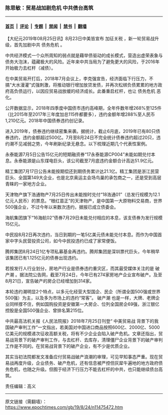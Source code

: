 ### 陈思敏：贸易战加剧危机 中共债台高筑

---

#### [首页](../../../..?n11475472) &nbsp;|&nbsp; [评论](../../../../../epoch-comment?n11475472) &nbsp;|&nbsp; [专题](../../../../../epoch-special?n11475472) &nbsp;|&nbsp; [禁闻](../../../../../epoch-news?n11475472) &nbsp;|&nbsp; [禁书](../../../../../books?n11475472) &nbsp;|&nbsp; [翻墙](https://github.com/gfw-breaker/nogfw/blob/master/README.md?n11475472)


<div class="post_content" id="artbody" itemprop="articleBody">
 <!-- article content begin -->
 <p>
  【大纪元2019年08月25日讯】8月23日中美皆宣布
  <ok href="https://www.epochtimes.com/gb/tag/%E5%8A%A0%E5%BE%81%E5%85%B3%E7%A8%8E.html">
   加征关税
  </ok>
  ，新一轮贸易战升级，首先加剧中共
  <ok href="https://www.epochtimes.com/gb/tag/%E5%80%BA%E5%8A%A1%E5%8D%B1%E6%9C%BA.html">
   债务危机
  </ok>
  。
 </p>
 <p>
  中共经济模式一个众所周知的弱点就是藉举债驱动的成长模式，营造出虚荣表象与债务大泡沫，蕴藏极大的风险。近年来中共当局为了避免更大的风险，于2016年开始极力去杠杆（减债）。
 </p>
 <p>
  在中美贸易开打后，2018年7月会议上，李克强宣告，经济面临下行压力，不搞“大水漫灌”式强刺激，将推动银行增加放贷发债，并再次松绑负债累累的地方政府高负债运行，以因应贸易战放缓的经济成长。此番重启杠杆，也让
  <ok href="https://www.epochtimes.com/gb/tag/%E5%80%BA%E5%8A%A1%E5%8D%B1%E6%9C%BA.html">
   债务危机
  </ok>
  恶化。
 </p>
 <p>
  公开数据显示，2018年四季度中国债市违约高峰期，全年件数年增268%至125件（比2015年至2017年三年度加总115件都要多），违约金额年增288%至人民币1,210亿元。2018年中国债券违约创记录。
 </p>
 <p>
  进入2019年，债券违约继续密集来袭。据统计，截止6月底，2019年已有80只债券违约，违约金额超过500亿。7月至8月24日不完全统计债券违约超过20只，违约潮不见减弱之势，今年刷新纪录无悬念。以下梳理近期几个代表性案例。
 </p>
 <p>
  永泰能源7月5日公告15亿元的短期融资券“17永泰能源CP004”未能如期兑付本息。永泰能源是山东煤电巨头，该公司截至7月底违约金额合计高达51.9亿元。
 </p>
 <p>
  精工集团7月17日公告未能按期偿还到期债务累计达21.1亿。精工集团是浙江民营巨头、全国第149大企业，也是北京奥运主会场鸟巢的承包商之一，还是受到高层青睐的一家地方企业。
 </p>
 <p>
  天津物产旗下浩通物产7月25日传出未能按时兑付“18浩通01”（总发行规模为12.1亿元人民币）的票息。“根红苗正”的天津物产，是中国第一大原物料交易商，世界500强企业，不过今年以来数次违约，据报已成立债委会。
 </p>
 <p>
  海航集团旗下“16海航02”债券7月29日未能兑付相应的本息，该支债券为发行规模15亿元。
 </p>
 <p>
  中民投8月2日再次违约，当日到期的一笔5亿美元债未能兑付本息。而作为中国首家中字头民营投资公司，如今中民投违约已成了家常便饭。
 </p>
 <p>
  腾邦集团8月24日1亿专项私募基金再违约。腾邦集团是深圳票代巨头，今年稍早该集团已有1.125亿元的债券出现违约。
 </p>
 <p>
  若按发行人行业划分，房地产行业是债券违约重灾区，而其最受媒体关注的是
  <ok href="https://www.epochtimes.com/gb/tag/%E7%A0%B4%E4%BA%A7%E6%BD%AE.html">
   破产潮
  </ok>
  。据法院公告网，截至7月24日，今年已有274家房地产企业宣布破产。及至8月21日，宣告破产的房企已经增加到314家。
 </p>
 <p>
  本轮违约潮明显2个特点，以多元化经营大型国企、民企（所谓全国500强或世界500强）为主，以及多为市场上的违约“常客”。
  <ok href="https://www.epochtimes.com/gb/tag/%E7%A0%B4%E4%BA%A7%E6%BD%AE.html">
   破产潮
  </ok>
  也是一样，大牌、老牌企业同样撑不住，例如国购投资是安徽第一大房企、位列全国房企69强，浙江银亿控股是全国500强企业、曾排名第215位。
 </p>
 <p>
  中共最高法机关报《人民法院报》2018年7月25日刊登“
  <ok href="https://www.epochtimes.com/gb/tag/%E4%B8%AD%E7%BE%8E%E8%B4%B8%E6%98%93%E6%88%98.html">
   中美贸易战
  </ok>
  背景下的我国破产审判工作”一文指出，若美国对中国进口商品按照600亿、2000亿、5000亿美元的规模递次征收高额关税，将有不少企业会陷入破产危机。文章还指出，贸易战背景下的破产审判工作，与去杠杆、去库存，清理僵尸企业背景下的破产审判工作是不同的。在贸易战背景下的破产企业，有不少是优质企业。
 </p>
 <p>
  其实当初法院都发文准备应付贸易战破产浪潮的审理，可见早知事态严重。现在贸易战再度升级，企业债务、破产危机，还有信息被严控但灰犀牛遍地的地方政府债务危机，也随之升级。但囿于经济下行压力不能去杠杆的中共，也只能继续债台高筑。
 </p>
 <p>
  责任编辑：高义
 </p>
 <!-- article content end -->
 <div id="below_article_ad">
 </div>
</div>


---

原文链接（需翻墙）：https://www.epochtimes.com/gb/19/8/24/n11475472.htm